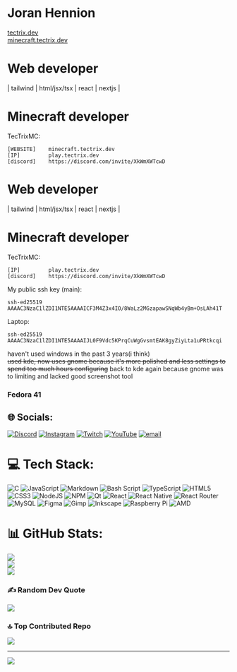 # Joran Hennion<br>
[tectrix.dev](https://www.tectrix.dev/)<br />
[minecraft.tectrix.dev](https://minecraft.tectrix.dev)
<br />
# Web developer
| tailwind | html/jsx/tsx | react | nextjs |<br />

# Minecraft developer<br />

TecTrixMC:<br />
```
[WEBSITE]    minecraft.tectrix.dev
[IP]         play.tectrix.dev
[discord]    https://discord.com/invite/XkWmXWTcwD
```
# Web developer
| tailwind | html/jsx/tsx | react | nextjs |<br />

# Minecraft developer<br />

TecTrixMC:<br />
```
[IP]         play.tectrix.dev
[discord]    https://discord.com/invite/XkWmXWTcwD
```
My public ssh key (main): <br />
```
ssh-ed25519 AAAAC3NzaC1lZDI1NTE5AAAAICF3M4Z3x4IO/8WaLz2MGzapawSNqWb4yBm+OsLAh41T
```
Laptop: <br />
```
ssh-ed25519 AAAAC3NzaC1lZDI1NTE5AAAAIJL0F9Vdc5KPrqCuWgGvsmtEAK8gyZiyLta1uPRtkcqi
```
haven't used windows in the past 3 years(i think) <br />~~used kde, now uses gnome because it's more polished and less settings to spend too much hours configuring~~ back to kde again because gnome was to limiting and lacked good screenshot tool<br />

### Fedora 41 <br />


## 🌐 Socials:
[![Discord](https://img.shields.io/badge/Discord-%237289DA.svg?logo=discord&logoColor=white)](https://discord.gg/XkWmXWTcwD) [![Instagram](https://img.shields.io/badge/Instagram-%23E4405F.svg?logo=Instagram&logoColor=white)](https://instagram.com/joran.hennion) [![Twitch](https://img.shields.io/badge/Twitch-%239146FF.svg?logo=Twitch&logoColor=white)](https://twitch.tv/tectrixdev) [![YouTube](https://img.shields.io/badge/YouTube-%23FF0000.svg?logo=YouTube&logoColor=white)](https://youtube.com/@tectrixdev) [![email](https://img.shields.io/badge/Email-D14836?logo=gmail&logoColor=white)](mailto:gas-overblown-hazy@duck.com) 

# 💻 Tech Stack:
![C](https://img.shields.io/badge/c-%2300599C.svg?style=for-the-badge&logo=c&logoColor=white) ![JavaScript](https://img.shields.io/badge/javascript-%23323330.svg?style=for-the-badge&logo=javascript&logoColor=%23F7DF1E) ![Markdown](https://img.shields.io/badge/markdown-%23000000.svg?style=for-the-badge&logo=markdown&logoColor=white) ![Bash Script](https://img.shields.io/badge/bash_script-%23121011.svg?style=for-the-badge&logo=gnu-bash&logoColor=white) ![TypeScript](https://img.shields.io/badge/typescript-%23007ACC.svg?style=for-the-badge&logo=typescript&logoColor=white) ![HTML5](https://img.shields.io/badge/html5-%23E34F26.svg?style=for-the-badge&logo=html5&logoColor=white) ![CSS3](https://img.shields.io/badge/css3-%231572B6.svg?style=for-the-badge&logo=css3&logoColor=white) ![NodeJS](https://img.shields.io/badge/node.js-6DA55F?style=for-the-badge&logo=node.js&logoColor=white) ![NPM](https://img.shields.io/badge/NPM-%23CB3837.svg?style=for-the-badge&logo=npm&logoColor=white) ![Qt](https://img.shields.io/badge/Qt-%23217346.svg?style=for-the-badge&logo=Qt&logoColor=white) ![React](https://img.shields.io/badge/react-%2320232a.svg?style=for-the-badge&logo=react&logoColor=%2361DAFB) ![React Native](https://img.shields.io/badge/react_native-%2320232a.svg?style=for-the-badge&logo=react&logoColor=%2361DAFB) ![React Router](https://img.shields.io/badge/React_Router-CA4245?style=for-the-badge&logo=react-router&logoColor=white) ![MySQL](https://img.shields.io/badge/mysql-4479A1.svg?style=for-the-badge&logo=mysql&logoColor=white) ![Figma](https://img.shields.io/badge/figma-%23F24E1E.svg?style=for-the-badge&logo=figma&logoColor=white) ![Gimp](https://img.shields.io/badge/Gimp-657D8B?style=for-the-badge&logo=gimp&logoColor=FFFFFF) ![Inkscape](https://img.shields.io/badge/Inkscape-e0e0e0?style=for-the-badge&logo=inkscape&logoColor=080A13) ![Raspberry Pi](https://img.shields.io/badge/-Raspberry_Pi-C51A4A?style=for-the-badge&logo=Raspberry-Pi) ![AMD](https://img.shields.io/badge/AMD-%23000000.svg?style=for-the-badge&logo=amd&logoColor=white)
# 📊 GitHub Stats:
![](https://github-readme-stats.vercel.app/api?username=tectrixdev&theme=dark&hide_border=true&include_all_commits=false&count_private=false)<br/>
![](https://github-readme-streak-stats.herokuapp.com/?user=tectrixdev&theme=dark&hide_border=true)<br/>
![](https://github-readme-stats.vercel.app/api/top-langs/?username=tectrixdev&theme=dark&hide_border=true&include_all_commits=false&count_private=false&layout=compact)

### ✍️ Random Dev Quote
![](https://quotes-github-readme.vercel.app/api?type=horizontal&theme=dark)

### 🔝 Top Contributed Repo
![](https://github-contributor-stats.vercel.app/api?username=tectrixdev&limit=5&theme=transparent&combine_all_yearly_contributions=true)

---
[![](https://visitcount.itsvg.in/api?id=tectrixdev&icon=10&color=13)](https://visitcount.itsvg.in)

<!-- Proudly created with GPRM ( https://gprm.itsvg.in ) -->
